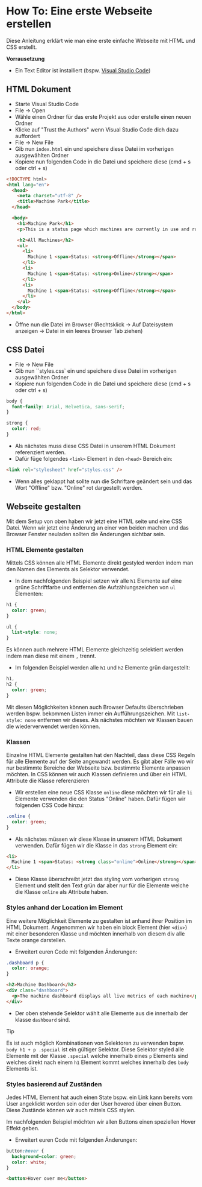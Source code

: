 # How To: Eine erste Webseite erstellen

Diese Anleitung erklärt wie man eine erste einfache Webseite mit HTML und CSS erstellt.

**Vorrausetzung**

- Ein Text Editor ist installiert (bspw. [Visual Studio Code](https://code.visualstudio.com/))

## HTML Dokument

- Starte Visual Studio Code
- File -> Open
- Wähle einen Ordner für das erste Projekt aus oder erstelle einen neuen Ordner
- Klicke auf "Trust the Authors" wenn Visual Studio Code dich dazu auffordert
- File -> New File
- Gib nun `index.html` ein und speichere diese Datei im vorherigen ausgewählten Ordner
- Kopiere nun folgenden Code in die Datei und speichere diese (cmd + s oder ctrl + s)

```html
<!DOCTYPE html>
<html lang="en">
  <head>
    <meta charset="utf-8" />
    <title>Machine Park</title>
  </head>

  <body>
    <h1>Machine Park</h1>
    <p>This is a status page which machines are currently in use and running</p>

    <h2>All Machines</h2>
    <ul>
      <li>
        Machine 1 <span>Status: <strong>Offline</strong></span>
      </li>
      <li>
        Machine 1 <span>Status: <strong>Online</strong></span>
      </li>
      <li>
        Machine 1 <span>Status: <strong>Offline</strong></span>
      </li>
    </ul>
  </body>
</html>
```

- Öffne nun die Datei im Browser (Rechtsklick -> Auf Dateisystem anzeigen -> Datei in ein leeres Browser Tab ziehen)

## CSS Datei

- File -> New File
- Gib nun ``styles.css` ein und speichere diese Datei im vorherigen ausgewählten Ordner
- Kopiere nun folgenden Code in die Datei und speichere diese (cmd + s oder ctrl + s)

```css
body {
  font-family: Arial, Helvetica, sans-serif;
}

strong {
  color: red;
}
```

- Als nächstes muss diese CSS Datei in unserem HTML Dokument referenziert werden.
- Dafür füge folgendes `<link>` Element in den `<head>` Bereich ein:

```html
<link rel="stylesheet" href="styles.css" />
```

- Wenn alles geklappt hat sollte nun die Schriftare geändert sein und das Wort "Offline" bzw. "Online" rot dargestellt werden.

## Webseite gestalten

Mit dem Setup von oben haben wir jetzt eine HTML seite und eine CSS Datei. Wenn wir jetzt eine Änderung an einer von beiden machen und das Browser Fenster neuladen sollten die Änderungen sichtbar sein.

### HTML Elemente gestalten

Mittels CSS können alle HTML Elemente direkt gestyled werden indem man den Namen des Elements als Selektor verwendet.

- In dem nachfolgenden Beispiel setzen wir alle `h1` Elemente auf eine grüne Schriftfarbe und entfernen die Aufzählungszeichen von `ul` Elementen:

```css
h1 {
  color: green;
}

ul {
  list-style: none;
}
```

Es können auch mehrere HTML Elemente gleichzeitig selektiert werden indem man diese mit einem `,` trennt.

- Im folgenden Beispiel werden alle `h1` und `h2` Elemente grün dargestellt:

```css
h1,
h2 {
  color: green;
}
```

Mit diesen Möglichkeiten können auch Browser Defaults überschrieben werden bspw. bekommen Listen immer ein Aufführungszeichen. Mit `list-style: none` entfernen wir dieses. Als nächstes möchten wir Klassen bauen die wiederverwendet werden können.

### Klassen

Einzelne HTML Elemente gestalten hat den Nachteil, dass diese CSS Regeln für alle Elemente auf der Seite angewandt werden. Es gibt aber Fälle wo wir nur bestimmte Bereiche der Webseite bzw. bestimmte Elemente anpassen möchten. In CSS können wir auch Klassen definieren und über ein HTML Attribute die Klasse referenzieren

- Wir erstellen eine neue CSS Klasse `online` diese möchten wir für alle `li` Elemente verwenden die den Status "Online" haben. Dafür fügen wir folgenden CSS Code hinzu:

```css
.online {
  color: green;
}
```

- Als nächstes müssen wir diese Klasse in unserem HTML Dokument verwenden. Dafür fügen wir die Klasse in das `strong` Element ein:

```html
<li>
  Machine 1 <span>Status: <strong class="online">Online</strong></span>
</li>
```

- Diese Klasse überschreibt jetzt das styling vom vorherigen `strong` Element und stellt den Text grün dar aber nur für die Elemente welche die Klasse `online` als Attribute haben.

### Styles anhand der Location im Element

Eine weitere Möglichkeit Elemente zu gestalten ist anhand ihrer Position im HTML Dokument. Angenommen wir haben ein block Element (hier `<div>`) mit einer besonderen Klasse und möchten innerhalb von diesem div alle Texte orange darstellen.

- Erweitert euren Code mit folgenden Änderungen:

```css
.dashboard p {
  color: orange;
}
```

```html
<h2>Machine Dashboard</h2>
<div class="dashboard">
  <p>The machine dashboard displays all live metrics of each machine</p>
</div>
```

- Der oben stehende Selektor wählt alle Elemente aus die innerhalb der klasse `dashboard` sind.

> [!TIP]
> Es ist auch möglich Kombinationen von Selektoren zu verwenden bspw. `body h1 + p .special` ist ein gültiger Selektor. Diese Selektor styled alle Elemente mit der Klasse `.special` welche innerhalb eines `p` Elements sind welches direkt nach einem `h1` Element kommt welches innerhalb des `body` Elements ist.

### Styles basierend auf Zuständen

Jedes HTML Element hat auch einen State bspw. ein Link kann bereits vom User angeklickt worden sein oder der User hovered über einen Button. Diese Zustände können wir auch mittels CSS stylen.

Im nachfolgenden Beispiel möchten wir allen Buttons einen speziellen Hover Effekt geben.

- Erweitert euren Code mit folgenden Änderungen:

```css
button:hover {
  background-color: green;
  color: white;
}
```

```html
<button>Hover over me</button>
```